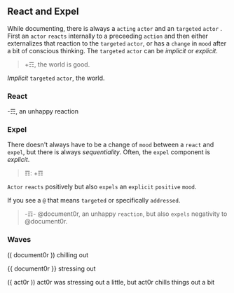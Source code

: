 ## React and Expel
While documenting, there is always a `acting` `actor` and an `targeted` `actor` .  First an `actor` `reacts` internally to a preceeding `action` and then either externalizes that reaction to the `targeted` `actor`, or has a `change` in `mood` after a bit of conscious thinking. The `targeted` `actor` can be _implicit_ or _explicit_.  

> +☶, the world is good.

_Implicit_ `targeted` `actor`, the world.


### React
-☶, an unhappy reaction

### Expel
There doesn't always have to be a change of `mood` between a `react` and `expel`, but there is always _sequentiality_.  Often, the `expel` component is _explicit_.

> ☶: +☶

`Actor` `reacts` positively but also `expels` an `explicit` `positive` `mood`.

If you see a `@` that means `targeted` or specifically `addressed`.

> -☶- @document0r, an unhappy `reaction`, but also `expels` negativity to @document0r.

### Waves
(( document0r )) chilling out

{{ document0r }} stressing out

({ act0r )) act0r was stressing out a little, but act0r chills things out a bit 